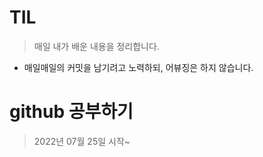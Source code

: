 # TIL
>매일 내가 배운 내용을 정리합니다.

 - 매일매일의 커밋을 남기려고 노력하되, 어뷰징은 하지 않습니다.


# github 공부하기
> 2022년 07월 25일 시작~ 